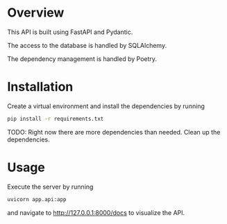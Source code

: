# Overview

This API is built using FastAPI and Pydantic.

The access to the database is handled by SQLAlchemy.

The dependency management is handled by Poetry.

# Installation

Create a virtual environment and install the dependencies by running
```bash
pip install -r requirements.txt
```
TODO: Right now there are more dependencies than needed. Clean up the dependencies.

# Usage

Execute the server by running
```bash
uvicorn app.api:app
```

and navigate to http://127.0.0.1:8000/docs to visualize the API.
